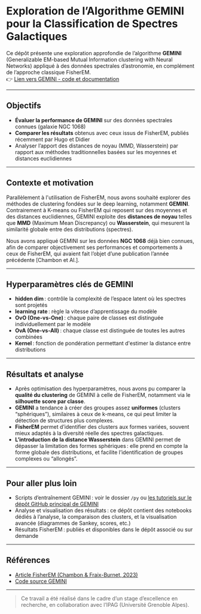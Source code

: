 # Exploration de l’Algorithme GEMINI pour la Classification de Spectres Galactiques

Ce dépôt présente une exploration approfondie de l’algorithme **GEMINI** (Generalizable EM-based Mutual Information clustering with Neural Networks) appliqué à des données spectrales d’astronomie, en complément de l’approche classique FisherEM.  
👉 [Lien vers GEMINI - code et documentation](https://gemini-clustering.github.io/)

---

## Objectifs

- **Évaluer la performance de GEMINI** sur des données spectrales connues (galaxie NGC 1068)
- **Comparer les résultats** obtenus avec ceux issus de FisherEM, publiés récemment par Hugo et Didier
- Analyser l’apport des distances de noyau (MMD, Wasserstein) par rapport aux méthodes traditionnelles basées sur les moyennes et distances euclidiennes

---

## Contexte et motivation

Parallèlement à l'utilisation de FisherEM, nous avons souhaité explorer des méthodes de clustering fondées sur le deep learning, notamment **GEMINI**. Contrairement à K-means ou FisherEM qui reposent sur des moyennes et des distances euclidiennes, GEMINI exploite des **distances de noyau** telles que **MMD** (Maximum Mean Discrepancy) ou **Wasserstein**, qui mesurent la similarité globale entre des distributions (spectres).

Nous avons appliqué GEMINI sur les données **NGC 1068** déjà bien connues, afin de comparer objectivement ses performances et comportements à ceux de FisherEM, qui avaient fait l’objet d’une publication l’année précédente [Chambon et Al.].

---

## Hyperparamètres clés de GEMINI

- **hidden dim** : contrôle la complexité de l’espace latent où les spectres sont projetés
- **learning rate** : règle la vitesse d’apprentissage du modèle
- **OvO (One-vs-One)** : chaque paire de classes est distinguée individuellement par le modèle
- **OvA (One-vs-All)** : chaque classe est distinguée de toutes les autres combinées
- **Kernel** : fonction de pondération permettant d'estimer la distance entre distributions

---

## Résultats et analyse

- Après optimisation des hyperparamètres, nous avons pu comparer la **qualité du clustering** de GEMINI à celle de FisherEM, notamment via le **silhouette score par classe**.
- **GEMINI** a tendance à créer des groupes assez **uniformes** (clusters “sphériques”), similaires à ceux de k-means, ce qui peut limiter la détection de structures plus complexes.
- **FisherEM** permet d’identifier des clusters aux formes variées, souvent mieux adaptés à la diversité réelle des spectres galactiques.
- **L’introduction de la distance Wasserstein** dans GEMINI permet de dépasser la limitation des formes sphériques : elle prend en compte la forme globale des distributions, et facilite l’identification de groupes complexes ou “allongés”.

---

## Pour aller plus loin

- Scripts d’entraînement GEMINI : voir le dossier `/py` ou [les tutoriels sur le dépôt GitHub principal de GEMINI](https://gemini-clustering.github.io/auto_examples/index.html)
- Analyse et visualisation des résultats : ce dépôt contient des notebooks dédiés à l’analyse, la comparaison des clusters, et la visualisation avancée (diagrammes de Sankey, scores, etc.)
- Résultats FisherEM : publiés et disponibles dans le dépôt associé ou sur demande

---

## Références

- [Article FisherEM (Chambon & Fraix-Burnet, 2023)](https://www.aanda.org/articles/aa/pdf/2024/08/aa49516-24.pdf)
- [Code source GEMINI](https://gemini-clustering.github.io/)

---

> Ce travail a été réalisé dans le cadre d’un stage d’excellence en recherche, en collaboration avec l’IPAG (Université Grenoble Alpes).
